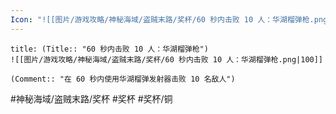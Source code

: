 ```yaml
---
Icon: "![[图片/游戏攻略/神秘海域/盗贼末路/奖杯/60 秒内击败 10 人：华湖榴弹枪.png|30]]"
---
```

```ad-common-bronze-trophy
title: (Title:: "60 秒内击败 10 人：华湖榴弹枪")
![[图片/游戏攻略/神秘海域/盗贼末路/奖杯/60 秒内击败 10 人：华湖榴弹枪.png|100]]

(Comment:: "在 60 秒内使用华湖榴弹发射器击败 10 名敌人")
```

#神秘海域/盗贼末路/奖杯 #奖杯 #奖杯/铜

